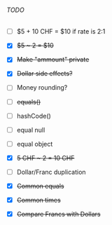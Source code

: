 ###### TODO
- [ ] $5 + 10 CHF = $10 if rate is 2:1
- [x] ~~$5 ~ 2 = $10~~
- [x] ~~Make "ammount" private~~
- [x] ~~Dollar side effects?~~
- [ ] Money rounding?
- [ ] ~~equals()~~
- [ ] hashCode()
- [ ] equal null
- [ ] equal object
- [x] ~~5 CHF ~ 2 = 10 CHF~~
- [ ] Dollar/Franc duplication
- [x] ~~Common equals~~
- [x] ~~Common times~~
- [x] ~~Compare Francs with Dollars~~

